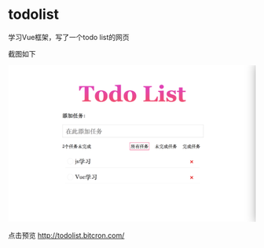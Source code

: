 # todolist

学习Vue框架，写了一个todo list的网页

截图如下

<img src="todolist.png">

点击预览 http://todolist.bitcron.com/
